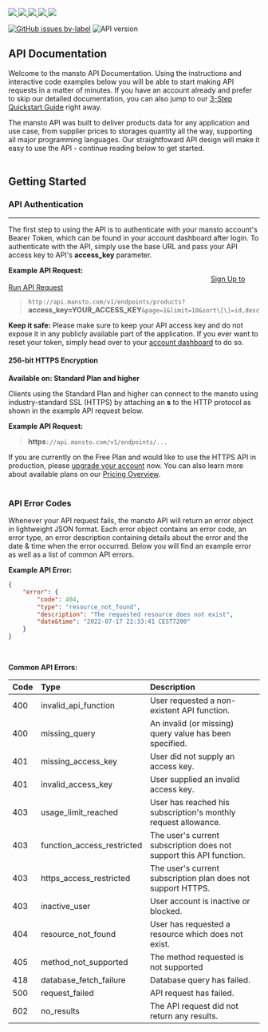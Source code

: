 <p align="justify">
    <a href="https://google.com" alt="project status">
        <img src="https://img.shields.io/badge/status-In%20development-green" />
    </a>
    <a href="https://github.com/eacassecasse/api.mansto.com/graphs/contributors" alt="Contributors">
        <img src="https://img.shields.io/github/contributors/eacassecasse/api.mansto.com" />
    </a>
    <a href="https://github.com/eacassecasse/api.mansto.com/network/members" alt="forks">
        <img src="https://img.shields.io/github/forks/eacassecasse/api.mansto.com" />
    </a>
    <a href="https://github.com/eacassecasse/api.mansto.com/stars" alt="stars">
        <img src="https://img.shields.io/github/stars/eacassecasse/api.mansto.com" />
    </a>
    <a href="https://github.com/eacassecasse/api.mansto.com/blob/main/LICENSE" alt="license">
        <img src="https://img.shields.io/badge/License-MIT-orange" />
    </a>
</p>

[![GitHub issues by-label](https://img.shields.io/github/issues/eacassecasse/api.mansto.com/good%20first%20issue)](https://github.com/eacassecasse/api.mansto.com/issues)
![API version](https://img.shields.io/badge/Version-1.0.0-blue)


## API Documentation


Welcome to the mansto API Documentation. Using the instructions and interactive code examples below you will be able to start making API requests in a matter of minutes. If you have an account already and prefer to skip our detailed documentation, you can also jump to our [3-Step Quickstart Guide](http://api.mansto.com/quickstart) right away.

The mansto API was built to deliver products data for any application and use case, from supplier prices to storages quantity all the way, supporting all major programming languages. Our straightfoward API design will make it easy to use the API - continue reading below to get started.
<br>
<br>
## Getting Started

### API Authentication

* * *

The first step to using the API is to authenticate with your mansto account's Bearer Token, which can be found in your account dashboard after login. To authenticate with the API, simply use the base URL and pass your API access key to API's **access_key** parameter.

**Example API Request:**                 &emsp;&emsp;&emsp;&emsp;&emsp;&emsp;&emsp;&emsp;&emsp;&emsp;&emsp;&emsp;&emsp;[Sign Up to Run API Request](http://accounts.mansto.com/signup)

> `http://api.mansto.com/v1/endpoints/products?`**access_key=YOUR_ACCESS_KEY**`&page=1&limit=10&sort\[\]=id,desc`

**Keep it safe:** Please make sure to keep your API access key and do not expose it in any publicly available part of the application. If you ever want to reset your token, simply head over to your [account dashboard](http://app.mansto.com/dashboard) to do so.
<br>
#### 256-bit HTTPS Encryption

**Available on: Standard Plan and higher**

Clients using the Standard Plan and higher can connect to the mansto using industry-standard SSL (HTTPS) by attaching an **s** to the HTTP protocol as shown in the example API request below.

**Example API Request:**

> **https**`://api.mansto.com/v1/endpoints/...`

If you are currently on the Free Plan and would like to use the HTTPS API in production, please [upgrade your account](http://mansto.com/plan) now. You can also learn more about available plans on our [Pricing Overview](http://mansto.com/pricing).
<br>
<br>
### API Error Codes

Whenever your API request fails, the mansto API will return an error object in lightweight JSON format. Each error object contains an error code, an error type, an error description containing details about the error and the date & time when the error occurred. Below you will find an example error as well as a list of common API errors.

**Example API Error:**

```json
{
    "error": {
        "code": 404,
        "type": "resource_not_found",
        "description": "The requested resource does not exist",
        "date&time": "2022-07-17 22:33:41 CEST7200"
    }
}
```

<br>

**Common API Errors:**  
  

|**Code**   | **Type**                           | **Description**                                       |
|:---       |:---                                |:---                                                   |
|400        |invalid_api_function                |User requested a non-existent API function.            |
|400        |missing_query                       |An invalid (or missing) query value has been specified.|
|401        |missing_access_key                  |User did not supply an access key.                     |
|401        |invalid_access_key                  |User supplied an invalid access key.                   |
|403        |usage_limit_reached                 |User has reached his subscription's monthly request allowance. |
|403        |function_access_restricted          |The user's current subscription does not support this API function. |
|403        |https_access_restricted             |The user's current subscription plan does not support HTTPS. |
|403        |inactive_user                       |User account is inactive or blocked.                   |
|404        |resource_not_found                  |User has requested a resource which does not exist.    |
|405        |method_not_supported |The method requested is not supported|
|418        |database_fetch_failure              |Database query has failed.                             |
|500        |request_failed                      |API request has failed.                                |
|602        |no_results                          |The API request did not return any results.            |
